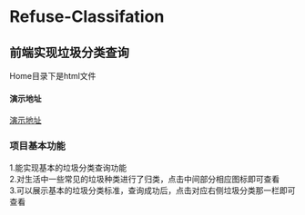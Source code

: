 # Refuse-Classifation
## 前端实现垃圾分类查询
Home目录下是html文件

#### 演示地址
<a href="https://sunjerry-web.github.io/Refuse-Classifation/Home/first.html">演示地址</a><br>

### 项目基本功能
1.能实现基本的垃圾分类查询功能<br>
2.对生活中一些常见的垃圾种类进行了归类，点击中间部分相应图标即可查看<br>
3.可以展示基本的垃圾分类标准，查询成功后，点击对应右侧垃圾分类那一栏即可查看
